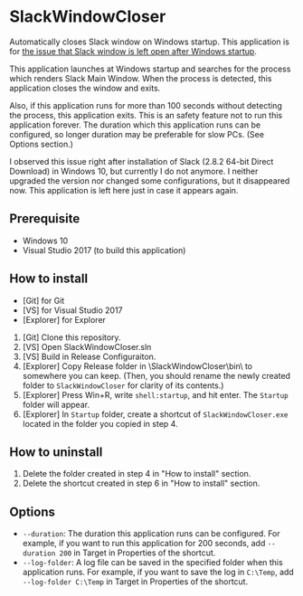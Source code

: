 # SlackWindowCloser
Automatically closes Slack window on Windows startup. This application is for [the issue that Slack window is left open after Windows startup](https://redd.it/4b9r2u).

This application launches at Windows startup and searches for the process which renders Slack Main Window. When the process is detected, this application closes the window and exits.

Also, if this application runs for more than 100 seconds without detecting the process, this application exits. This is an safety feature not to run this application forever. The duration which this application runs can be configured, so longer duration may be preferable for slow PCs. (See Options section.)

I observed this issue right after installation of Slack (2.8.2 64-bit Direct Download) in Windows 10, but currently I do not anymore. I neither upgraded the version nor changed some configurations, but it disappeared now. This application is left here just in case it appears again.

## Prerequisite
 - Windows 10
 - Visual Studio 2017 (to build this application)

## How to install
 - [Git] for Git
 - [VS] for Visual Studio 2017
 - [Explorer] for Explorer
1. [Git] Clone this repository.
2. [VS] Open SlackWindowCloser.sln
3. [VS] Build in Release Configuraiton.
4. [Explorer] Copy Release folder in \SlackWindowCloser\bin\ to somewhere you can keep. (Then, you should rename the newly created folder to `SlackWindowCloser` for clarity of its contents.)
5. [Explorer] Press Win+R, write `shell:startup`, and hit enter. The `Startup` folder will appear.
6. [Explorer] In `Startup` folder, create a shortcut of `SlackWindowCloser.exe` located in the folder you copied in step 4.

## How to uninstall
1. Delete the folder created in step 4 in "How to install" section.
2. Delete the shortcut created in step 6 in "How to install" section.

## Options
 - `--duration`: The duration this application runs can be configured. For example, if you want to run this application for 200 seconds, add `--duration 200` in Target in Properties of the shortcut.
 - `--log-folder`: A log file can be saved in the specified folder when this application runs. For example, if you want to save the log in `C:\Temp`, add `--log-folder C:\Temp` in Target in Properties of the shortcut.